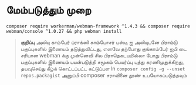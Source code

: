 # மேம்படுத்தும் முறை

`composer require workerman/webman-framework ^1.4.3 && composer require webman/console ^1.0.27 && php webman install`

> **குறிப்பு**
> அலியு காம்பேர் ப்ராக்ஸி காம்போசர் பஸ்டி ஐ அலியுடனே பிராம்டு பகுப்புகளில் இணையம் தடுத்துவிட்டது, எனவே தற்போது குங்காம்பேர் ஐபி டை சரியான webman க்கு முன்னெவி சில பிராதெகடயமில்லா போது பிராம்டு பகுப்புகளில் இணையம் பயன்படுத்தி சமூகம் பெயர்ப்பு புத்து கரணிமுதுக்கிறது, தயவுசெய்து கீழ்க் கொட்டப்பட்ட கட்டுப்பள ln `composer config -g --unset repos.packagist`  அனுப்பி composer சராவினை தூண் உபயோகப்படுத்தவும்

